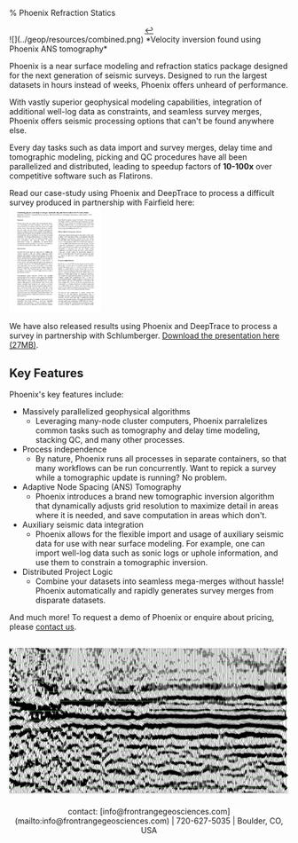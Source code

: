 % Phoenix Refraction Statics

<center><a href="https://frontrangegeosciences.com/">↩</a></center>
![](../geop/resources/combined.png)
*Velocity inversion found using Phoenix ANS tomography*

Phoenix is a near surface modeling and refraction statics package designed for the next generation of seismic surveys. Designed to run the largest datasets in hours instead of weeks, Phoenix offers unheard of performance.

With vastly superior geophysical modeling capabilities, integration of additional well-log data as constraints, and seamless survey merges, Phoenix offers seismic processing options that can't be found anywhere else.

Every day tasks such as data import and survey merges, delay time and tomographic modeling, picking and QC procedures have all been parallelized and distributed, leading to speedup factors of **10-100x** over competitive software such as Flatirons.

Read our case-study using Phoenix and DeepTrace to process a difficult survey produced in partnership with Fairfield here:
<a href="FRGFairfield.pdf">
<img src="paperscreenshot.png" style="max-width: 33%"/></a>

We have also released results using Phoenix and DeepTrace to process a survey in partnership with Schlumberger. [Download the presentation here (27MB)](https://frontrangegeosciences.com/Phoenix/FRG_Phoenix_DeepTrace.pptx).

## Key Features
Phoenix's key features include:

- Massively parallelized geophysical algorithms
  - Leveraging many-node cluster computers, Phoenix parralelizes common tasks such as tomography and delay time modeling, stacking QC, and many other processes.
- Process independence 
  - By nature, Phoenix runs all processes in separate containers, so that many workflows can be run concurrently. Want to repick a survey while a tomographic update is running? No problem.
- Adaptive Node Spacing (ANS) Tomography
  - Phoenix introduces a brand new tomographic inversion algorithm that dynamically adjusts grid resolution to maximize detail in areas where it is needed, and save computation in areas which don't.
- Auxiliary seismic data integration
  - Phoenix allows for the flexible import and usage of auxiliary seismic data for use with near surface modeling. For example, one can import well-log data such as sonic logs or uphole information, and use them to constrain a tomographic inversion.
- Distributed Project Logic
  - Combine your datasets into seamless mega-merges without hassle! Phoenix automatically and rapidly generates survey merges from disparate datasets.

And much more! To request a demo of Phoenix or enquire about pricing, please [contact us](mailto:info@frontrangegeosciences.com).

![](../geop/resources/stack1.png)
---

<center> contact: [info@frontrangegeosciences.com](mailto:info@frontrangegeosciences.com) | 720-627-5035 | Boulder, CO, USA</center>
